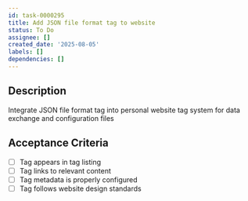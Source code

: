 ```yaml
---
id: task-0000295
title: Add JSON file format tag to website
status: To Do
assignee: []
created_date: '2025-08-05'
labels: []
dependencies: []
---
```


## Description

Integrate JSON file format tag into personal website tag system for data exchange and configuration files

## Acceptance Criteria

- [ ] Tag appears in tag listing
- [ ] Tag links to relevant content
- [ ] Tag metadata is properly configured
- [ ] Tag follows website design standards
